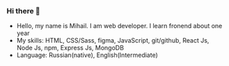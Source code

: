 ### Hi there 👋

- Hello, my name is Mihail. I am web developer. I learn fronend about one year
- My skills: HTML, CSS/Sass, figma, JavaScript, git/github, React Js, Node Js, npm, Express Js, MongoDB 
- Language: Russian(native), English(Intermediate)
<!--
**Mihail19992004/Mihail19992004** is a ✨ _special_ ✨ repository because its `README.md` (this file) appears on your GitHub profile.

Here are some ideas to get you started:

- 🔭 I’m currently working on ...

- 👯 I’m looking to collaborate on ...
- 🤔 I’m looking for help with ...
- 💬 Ask me about ...
- 📫 How to reach me: ...
- 😄 Pronouns: ...
- ⚡ Fun fact: ...
-->
